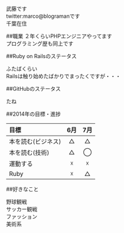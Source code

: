   
武藤です  
twitter:marco@blogramanです  
千葉在住  


##職業
２年くらいPHPエンジニアやってます    
プログラミング歴も同上です  

##Ruby on Railsのステータス

ふたばくらい  
Railsは触り始めたばかりでまったくですが・・・

##GitHubのステータス

たね  

##2014年の目標・進捗  

|     目標         |  6月  |  7月  |
|:----------------|:---:|:---:|
| 本を読む(ビジネス) |  △  |  △  |
| 本を読む(技術)    |   △ |  ◯  |
| 運動する          |  ☓ |  ☓  |
| Ruby             |  ☓ |  △  |
  

##好きなこと

野球観戦  
サッカー観戦  
ファッション  
美術系  

